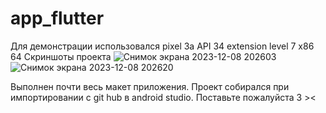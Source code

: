 # app_flutter


Для демонстрации использовался pixel 3a API 34 extension level 7 x86 64
Скриншоты проекта
![Снимок экрана 2023-12-08 202603](https://github.com/ValeriaGubanova/flutterapp/assets/90860233/a6cf4dd9-953f-470b-9c7e-8f16db757df3)
![Снимок экрана 2023-12-08 202620](https://github.com/ValeriaGubanova/flutterapp/assets/90860233/168efd4d-de8f-4f14-a1df-4d95b7e10b89)

Выполнен почти весь макет приложения. Проект собирался при импортировании с git hub в android studio.
Поставьте пожалуйста 3 ><
